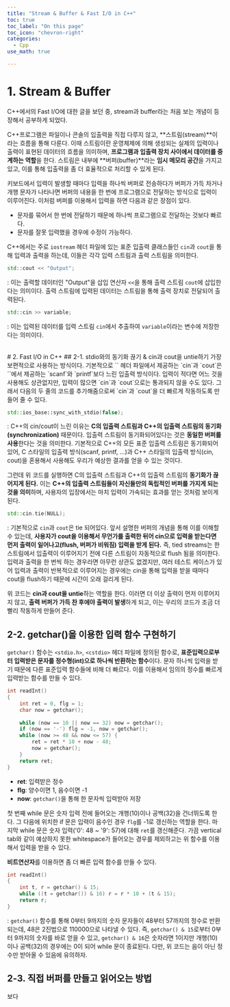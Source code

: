 ```yaml
---
title: "Stream & Buffer & Fast I/O in C++"
toc: true
toc_label: "On this page"
toc_icon: "chevron-right"
categories:
  - Cpp
use_math: true

---
```


# 1. Stream & Buffer
C++에서의 Fast I/O에 대한 글을 보던 중, stream과 buffer라는 처음 보는 개념이 등장해서 공부하게 되었다.

C++프로그램은 파일이나 콘솔의 입출력을 직접 다루지 않고, **스트림(stream)**이라는 흐름을 통해 다룬다. 이때 스트림이란 운영체제에 의해 생성되는 실제의 입력이나 출력이 표현된 데이터의 흐름을 의미하며, **프로그램과 입출력 장치 사이에서 데이터를 중계하는 역할**을 한다. 스트림은 내부에 **버퍼(buffer)**라는 **임시 메모리 공간**을 가지고 있고, 이를 통해 입출력을 좀 더 효율적으로 처리할 수 있게 된다.

키보드에서 입력이 발생할 때마다 입력을 하나씩 버퍼로 전송하다가 버퍼가 가득 차거나 개행 문자가 나타나면 버퍼의 내용을 한 번에 프로그램으로 전달하는 방식으로 입력이 이루어진다. 이처럼 버퍼를 이용해서 입력을 하면 다음과 같은 장점이 있다.
- 문자를 묶어서 한 번에 전달하기 때문에 하나씩 프로그램으로 전달하는 것보다 빠르다.
- 문자를 잘못 입력했을 경우에 수정이 가능하다.

C++에서는 주로 `iostream` 헤더 파일에 있는 표준 입출력 클래스들인 `cin`과 `cout`을 통해 입력과 출력을 하는데, 이들은 각각 입력 스트림과 출력 스트림을 의미한다.
```cpp
std::cout << "Output";
```
: 이는 출력할 데이터인 "Output"을 삽입 연산자 `<<`을 통해 출력 스트림 `cout`에 삽입한다는 의미이다. 출력 스트림에 입력된 데이터는 스트림을 통해 출력 장치로 전달되어 출력된다.
```cpp
std::cin >> variable;
```
: 이는 입력된 데이터를 입력 스트림 `cin`에서 추출하여 `variable`이라는 변수에 저장한다는 의미이다.


<br/>
# 2. Fast I/O in C++
## 2-1. stdio와의 동기화 끊기 & cin과 cout을 untie하기
가장 보편적으로 사용하는 방식이다. 기본적으로 `<iostream>` 헤더 파일에서 제공하는 `cin`과 `cout`은 `<stdio.h>`에서 제공하는 `scanf`와 `printf`보다 느린 입출력 방식이다. 입력이 적다면 어느 것을 사용해도 상관없지만, 입력이 많으면 `cin`과 `cout`으로는 통과되지 않을 수도 있다. 그래서 다음의 두 줄의 코드를 추가해줌으로써 `cin`과 `cout`을 더 빠르게 작동하도록 만들어 줄 수 있다.

```cpp
std::ios_base::sync_with_stdio(false);
```
: C++의 cin/cout이 느린 이유는 **C의 입출력 스트림과 C++의 입출력 스트림의 동기화(synchronization)** 때문이다. 입출력 스트림이 동기화되어있다는 것은 **동일한 버퍼를 사용**한다는 것을 의미한다. 기본적으로 C++의 모든 표준 입출력 스트림은 동기화되어 있어, C 스타일의 입출력 방식(scanf, printf, ...)과 C++ 스타일의 입출력 방식(cin, cout)을 혼용해서 사용해도 우리가 예상한 결과를 얻을 수 있는 것이다.

그런데 위 코드를 실행하면 C의 입출력 스트림과 C++의 입출력 스트림의 **동기화가 끊어지게 된다.** 이는 **C++의 입출력 스트림들이 자신들만의 독립적인 버퍼를 가지게 되는 것을 의미**하며, 사용자의 입장에서는 마치 입력이 가속되는 효과를 얻는 것처럼 보이게 된다.

```cpp
std::cin.tie(NULL);
```
: 기본적으로 `cin`과 `cout`은 tie 되어있다. 앞서 설명한 버퍼의 개념을 통해 이를 이해할 수 있는데, **사용자가 cout을 이용해서 무언가를 출력한 뒤어 cin으로 입력을 받는다면 먼저 출력이 일어나고(flush, 버퍼가 비워짐) 입력을 받게 된다.** 즉, tied streams는 한 스트림에서 입출력이 이루어지기 전에 다른 스트림이 자동적으로 flush 됨을 의미한다. 입력과 출력을 한 번씩 하는 경우라면 아무런 상관도 없겠지만, 여러 테스트 케이스가 있어 입력과 출력이 반복적으로 이루어지는 경우에는 cin을 통해 입력을 받을 때마다 cout을 flush하기 때문에 시간이 오래 걸리게 된다.

위 코드는 **cin과 cout을 untie**하는 역할을 한다. 이러면 더 이상 출력이 먼저 이루어지지 않고, **출력 버퍼가 가득 찬 후에야 출력이 발생**하게 되고, 이는 우리의 코드가 조금 더 빨리 작동하게 만들어 준다.

## 2-2. getchar()을 이용한 입력 함수 구현하기
`getchar()` 함수는 `<stdio.h>`, `<cstdio>` 헤더 파일에 정의된 함수로, **표준입력으로부터 입력받은 문자를 정수형(int)으로 하나씩 반환하는 함수**이다. 문자 하나씩 입력을 받기 때문에 다른 표준입력 함수들에 비해 더 빠르다. 이를 이용해서 임의의 정수를 빠르게 입력받는 함수를 만들 수 있다.
```cpp
int readInt()
{
    int ret = 0, flg = 1;
    char now = getchar();
    
    while (now == 10 || now == 32) now = getchar();
    if (now == '-') flg = -1, now = getchar();
    while (now >= 48 && now <= 57) {
        ret = ret * 10 + now - 48;
        now = getchar();
    }
    return ret;
}
```
- **ret**: 입력받은 정수
- **flg**: 양수이면 1, 음수이면 -1
- **now**: `getchar()`을 통해 한 문자씩 입력받아 저장

첫 번째 while 문은 숫자 입력 전에 들어오는 개행(10)이나 공백(32)을 건너뛰도록 한다. 그 다음에 위치한 if 문은 입력이 음수인 경우 `flg`를 -1로 갱신하는 역할을 한다. 마지막 while 문은 숫자 입력('0': 48 ~ '9': 57)에 대해 `ret`를 갱신해준다. 가끔 vertical tab와 같이 예상하지 못한 whitespace가 들어오는 경우를 제외하고는 위 함수를 이용해서 입력을 받을 수 있다.

**비트연산자**를 이용하면 좀 더 빠른 입력 함수를 만들 수 있다.
```cpp
int readInt()
{
    int t, r = getchar() & 15;
    while ((t = getchar()) & 16) r = r * 10 + (t & 15);
    return r;
}
```
: `getchar()` 함수를 통해 0부터 9까지의 숫자 문자들이 48부터 57까지의 정수로 반환되는데, 48은 2진법으로 110000으로 나타낼 수 있다. 즉, `getchar() & 15`로부터 0부터 9까지의 숫자를 바로 얻을 수 있고, `getchar() & 16`은 숫자라면 1이지만 개행(10)이나 공백(32)의 경우에는 0이 되어 while 문이 종료된다. 다만, 위 코드는 음이 아닌 정수만 받아올 수 있음에 유의하자.

## 2-3. 직접 버퍼를 만들고 읽어오는 방법



보다

